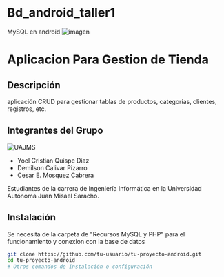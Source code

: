 # Bd_android_taller1
MySQL en android
![imagen](https://www.google.com/url?sa=i&url=https%3A%2F%2Funaaldia.hispasec.com%2F2015%2F04%2Finforme-del-estado-de-la-seguridad-en-android.html&psig=AOvVaw3cXfbMh0ruEa9EbAmZztuT&ust=1700961489988000&source=images&cd=vfe&opi=89978449&ved=0CBEQjRxqFwoTCPjMqL793YIDFQAAAAAdAAAAABAI)


# Aplicacion Para Gestion de Tienda

## Descripción

aplicación CRUD para gestionar tablas de productos, categorías, clientes, registros, etc.

## Integrantes del Grupo
![UAJMS](https://www.google.com/url?sa=i&url=https%3A%2F%2Fwww.uajms.edu.bo%2F&psig=AOvVaw0wACuLxUHk_cKuh6eplXSW&ust=1700961635525000&source=images&cd=vfe&opi=89978449&ved=0CBEQjRxqFwoTCLDj_YP-3YIDFQAAAAAdAAAAABAJ)


- Yoel Cristian Quispe Diaz
- Demilson Calivar Pizarro
- Cesar E. Mosquez Cabrera

Estudiantes de la carrera de Ingeniería Informática en la Universidad Autónoma Juan Misael Saracho.

## Instalación

Se necesita de la carpeta de "Recursos MySQL y PHP" para el funcionamiento y conexion con la base de datos

```bash
git clone https://github.com/tu-usuario/tu-proyecto-android.git
cd tu-proyecto-android
# Otros comandos de instalación o configuración
